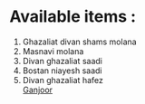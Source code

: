 # Available items : 
1. Ghazaliat divan shams molana <br>
2. Masnavi molana <br>
3. Divan ghazaliat saadi <br>
4. Bostan niayesh saadi <br>
5. Divan ghazaliat hafez <br>
[Ganjoor](https://ganjoor.net)
